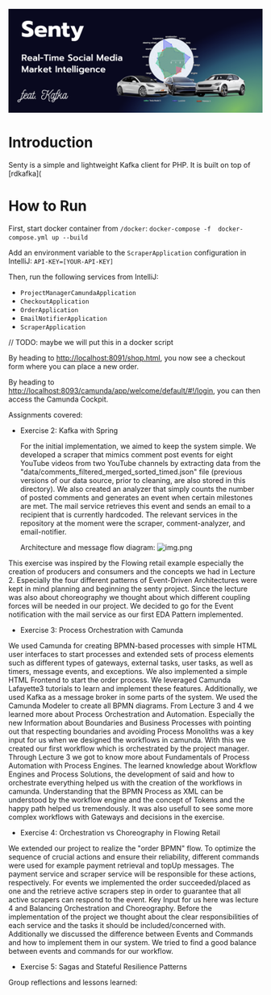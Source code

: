 ![senty-kafka](assets/senty-kafka-banner.png)

# Introduction

Senty is a simple and lightweight Kafka client for PHP. It is built on top of [rdkafka](

# How to Run

First, start docker container from `/docker`: `docker-compose -f 
docker-compose.yml up --build`

Add an environment variable to the `ScraperApplication` configuration in 
IntelliJ: `API-KEY=[YOUR-API-KEY]`

Then, run the following services from IntelliJ:

- `ProjectManagerCamundaApplication`
- `CheckoutApplication`
- `OrderApplication`
- `EmailNotifierApplication`
- `ScraperApplication`

// TODO: maybe we will put this in a docker script

By heading to [http://localhost:8091/shop.html](http://localhost:8091/shop.html), you now see a checkout form where you can place a new order.

By heading to [http://localhost:8093/camunda/app/welcome/default/#!/login](http://localhost:8093/camunda/app/welcome/default/#!/login), you can then access the Camunda Cockpit.


Assignments covered:
- Exercise 2: Kafka with Spring

  For the initial implementation, we aimed to keep the system simple. We developed a scraper that mimics comment post events for eight YouTube videos from two YouTube channels by extracting data from the "data/comments_filtered_merged_sorted_timed.json" file (previous versions of our data source, prior to cleaning, are also stored in this directory). We also created an analyzer that simply counts the number of posted comments and generates an event when certain milestones are met. The mail service retrieves this event and sends an email to a recipient that is currently hardcoded. The relevant services in the repository at the moment were the scraper, comment-analyzer, and email-notifier.
  
  Architecture and message flow diagram:
![img.png](img.png)

This exercise was inspired by the Flowing retail example especially the creation of producers and consumers and the concepts we had in Lecture 2. Especially the four different patterns of Event-Driven Architectures were kept in mind planning and beginning the senty project. Since the lecture was also about choreography we thought about which different coupling forces will be needed in our project. We decided to go for the Event notification with the mail service as our first EDA Pattern implemented.

- Exercise 3: Process Orchestration with Camunda 

We used Camunda for creating BPMN-based processes with simple HTML user interfaces to start processes and extended sets of process elements such as different types of gateways, external tasks, user tasks, as well as timers, message events, and exceptions. We also implemented a simple HTML Frontend to start the order process. We leveraged Camunda Lafayette3 tutorials to learn and implement these features. Additionally, we used Kafka as a message broker in some parts of the system. We used the Camunda Modeler to create all BPMN diagrams. 
From Lecture 3 and 4 we learned more about Process Orchestration and Automation. Especially the new Information about Boundaries and Business Processes with pointing out that respecting boundaries and avoiding Process Monoliths was a key input for us when we designed the workflows in camunda. With this we created our first workflow which is orchestrated by the project manager.
Through Lecture 3 we got to know more about Fundamentals of Process Automation with Process Engines. The learned knowledge about Workflow Engines and Process Solutions, the development of said and how to orchestrate everything helped us with the creation of the workflows in camunda. 
Understanding that the BPMN Process as XML can be understood by the workflow engine and the concept of Tokens and the happy path helped us tremendously.
It was also usefull to see some more complex workflows with Gateways and decisions in the exercise.


- Exercise 4: Orchestration vs Choreography in Flowing Retail

We extended our project to realize the "order BPMN" flow. To optimize the sequence of crucial actions and ensure their reliability, different commands were used for example payment retrieval and topUp messages. The payment service and scraper service will be responsible for these actions, respectively.
For events we implemented the order succeeded/placed as one and the retrieve active scrapers step in order to guarantee that all active scrapers can respond to the event.
Key Input for us here was lecture 4 and Balancing Orchestration and Choreography. Before the implementation of the project we thought about the clear responsibilities of each service and the tasks it should be included/concerned with. 
Additionally we discussed the difference between Events and Commands and how to implement them in our system. We tried to find a good balance between events and commands for our workflow.
- Exercise 5: Sagas and Stateful Resilience Patterns 


Group reflections and lessons learned:
